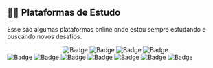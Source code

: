## :student: Plataformas de Estudo

Esse são algumas plataformas online onde estou sempre estudando e buscando novos desafios.

<div align="center"> 
<img src="https://img.shields.io/badge/TryHackMe-212C42.svg?style=for-the-badge&logo=TryHackMe&logoColor=white" alt="Badge">
<img src="https://img.shields.io/badge/Hack%20The%20Box-9FEF00.svg?style=for-the-badge&logo=Hack-The-Box&logoColor=black" alt="Badge">
<img src="https://img.shields.io/badge/CodeChef-5B4638.svg?style=for-the-badge&logo=CodeChef&logoColor=white" alt="Badge">
<img src="https://img.shields.io/badge/LeetCode-FFA116.svg?style=for-the-badge&logo=LeetCode&logoColor=white" alt="Badge">

</div>


<img src="" alt="Badge">
<img src="" alt="Badge">
<img src="" alt="Badge">
<img src="" alt="Badge">
<img src="" alt="Badge">
<img src="" alt="Badge">
<img src="" alt="Badge">
